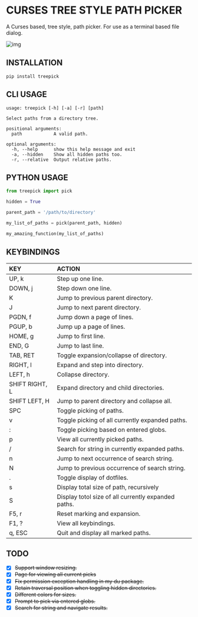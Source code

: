 # CURSES TREE STYLE PATH PICKER

A Curses based, tree style, path picker. For use as a terminal based file dialog.

![img](./treepick.gif "TreePick")

## INSTALLATION

`pip install treepick`

## CLI USAGE

```
usage: treepick [-h] [-a] [-r] [path]

Select paths from a directory tree.

positional arguments:
  path            A valid path.

optional arguments:
  -h, --help      show this help message and exit
  -a, --hidden    Show all hidden paths too.
  -r, --relative  Output relative paths.
```

## PYTHON USAGE

```python
from treepick import pick

hidden = True

parent_path = '/path/to/directory'

my_list_of_paths = pick(parent_path, hidden)

my_amazing_function(my_list_of_paths)
```

## KEYBINDINGS

| KEY                | ACTION                                                |
| :----------------- | :---------------------------------------------------- |
| UP, k              | Step up one line.                                     |
| DOWN, j            | Step down one line.                                   |
| K                  | Jump to previous parent directory.                    |
| J                  | Jump to next parent directory.                        |
| PGDN, f            | Jump down a page of lines.                            |
| PGUP, b            | Jump up a page of lines.                              |
| HOME, g            | Jump to first line.                                   |
| END, G             | Jump to last line.                                    |
| TAB, RET           | Toggle expansion/collapse of directory.               |
| RIGHT, l           | Expand and step into directory.                       |
| LEFT, h            | Collapse directory.                                   |
| SHIFT RIGHT, L     | Expand directory and child directories.               |
| SHIFT LEFT, H      | Jump to parent directory and collapse all.            |
| SPC                | Toggle picking of paths.                              |
| v                  | Toggle picking of all currently expanded paths.       |
| :                  | Toggle picking based on entered globs.                |
| p                  | View all currently picked paths.                      |
| /                  | Search for string in currently expanded paths.        |
| n                  | Jump to next occurrence of search string.             |
| N                  | Jump to previous occurrence of search string.         |
| .                  | Toggle display of dotfiles.                           |
| s                  | Display total size of path, recursively               |
| S                  | Display totol size of all currently expanded paths.   |
| F5, r              | Reset marking and expansion.                          |
| F1, ?              | View all keybindings.                                 |
| q, ESC             | Quit and display all marked paths.                    |

## TODO

- [x] ~~Support window resizing.~~
- [x] ~~Page for viewing all current picks~~
- [x] ~~Fix permission exception handling in my du package.~~
- [x] ~~Retain traversal position when toggling hidden directories.~~
- [x] ~~Different colors for sizes.~~
- [x] ~~Prompt to pick via entered globs.~~
- [x] ~~Search for string and navigate results.~~
